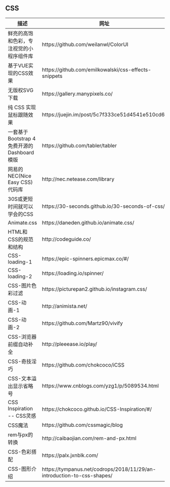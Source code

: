 ## CSS

<table>
  <thead>
    <tr>
      <th>描述</th>
      <th>网址</th>
    </tr>
  </thead>
  <tbody>
    <tr>
      <td>鲜亮的高饱和色彩，专注视觉的小程序组件库</td>
      <td>https://github.com/weilanwl/ColorUI</td>
    </tr>
    <tr>
      <td>基于VUE实现的CSS效果</td>
      <td>https://github.com/emilkowalski/css-effects-snippets</td>
    </tr>
    <tr>
      <td>无版权SVG下载</td>
      <td>https://gallery.manypixels.co/</td>
    </tr>
    <tr>
      <td>纯 CSS 实现鼠标跟随效果</td>
      <td>https://juejin.im/post/5c7f333ce51d4541e510cd6f</td>
    </tr>
    <tr>
      <td>一套基于 Bootstrap 4 免费开源的 Dashboard 模版</td>
      <td>https://github.com/tabler/tabler</td>
    </tr>
    <tr>
      <td>网易的NEC(Nice Easy CSS)代码库</td>
      <td>http://nec.netease.com/library</td>
    </tr>
    <tr>
      <td>30S或更短时间就可以学会的CSS</td>
      <td>https://30-seconds.github.io/30-seconds-of-css/</td>
    </tr>
    <tr>
      <td>Animate.css</td>
      <td>https://daneden.github.io/animate.css/</td>
    </tr>
    <tr>
      <td>HTML和CSS的规范和结构</td>
      <td>http://codeguide.co/</td>
    </tr>
    <tr>
      <td>CSS-loading-1</td>
      <td>https://epic-spinners.epicmax.co/#/</td>
    </tr>
    <tr>
      <td>CSS-loading-2</td>
      <td>https://loading.io/spinner/</td>
    </tr>
    <tr>
      <td>CSS-图片色彩过滤</td>
      <td>https://picturepan2.github.io/instagram.css/</td>
    </tr>
    <tr>
      <td>CSS-动画-1</td>
      <td>http://animista.net/</td>
    </tr>
    <tr>
      <td>CSS-动画-2</td>
      <td>https://github.com/Martz90/vivify</td>
    </tr>
    <tr>
      <td>CSS-浏览器前缀自动补全</td>
      <td>http://pleeease.io/play/</td>
    </tr>
    <tr>
      <td>CSS-奇技淫巧</td>
      <td>https://github.com/chokcoco/iCSS</td>
    </tr>
    <tr>
      <td>CSS-文本溢出显示省略号</td>
      <td>https://www.cnblogs.com/yzg1/p/5089534.html</td>
    </tr>
    <tr>
      <td>CSS Inspiration -- CSS灵感</td>
      <td>https://chokcoco.github.io/CSS-Inspiration/#/</td>
    </tr>
    <tr>
      <td>CSS魔法</td>
      <td>https://github.com/cssmagic/blog</td>
    </tr>
    <tr>
      <td>rem与px的转换</td>
      <td>http://caibaojian.com/rem-and-px.html</td>
    </tr>
    <tr>
      <td>CSS-色彩搭配</td>
      <td>https://palx.jxnblk.com/</td>
    </tr>
    <tr>
      <td>CSS-图形介绍</td>
      <td>https://tympanus.net/codrops/2018/11/29/an-introduction-to-css-shapes/</td>
    </tr>
  </tbody>
</table>